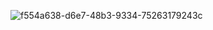 ![f554a638-d6e7-48b3-9334-75263179243c](https://github.com/user-attachments/assets/1d482952-dc6d-49da-a7f0-9d64586e5351)
